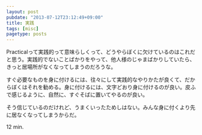 ```yaml
---
layout: post
pubdate: "2013-07-12T23:12:49+09:00"
title: 実践
tags: [misc]
pagetype: posts
---
```

Practicalって実践的って意味らしくって、どうやらぼくに欠けているのはこれだと思う。実践的でないことばかりをやって、他人様のじゃまばかりしていたら、きっと居場所がなくなってしまうのだろうな。

すぐ必要なものを身に付けるには、往々にして実践的なやりかたが良くて、だからぼくはそれを勧める。身に付けるには、文字どおり身に付けるのが良い。皮ふで感じるように、自然に、すぐそばに置いてやるのが良い。

そう信じているのだけれど、うまくいったためしはない。みんな身に付くより先に居なくなってしまうからだ。

12 min.
